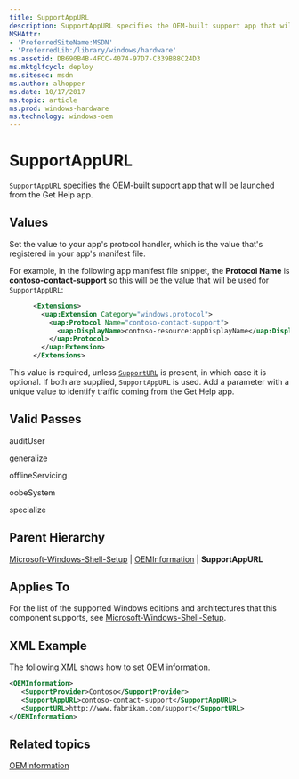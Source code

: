 ```yaml
---
title: SupportAppURL
description: SupportAppURL specifies the OEM-built support app that will be launched instead of the web URL.
MSHAttr:
- 'PreferredSiteName:MSDN'
- 'PreferredLib:/library/windows/hardware'
ms.assetid: DB690B4B-4FCC-4074-97D7-C339BB8C24D3
ms.mktglfcycl: deploy
ms.sitesec: msdn
ms.author: alhopper
ms.date: 10/17/2017
ms.topic: article
ms.prod: windows-hardware
ms.technology: windows-oem
---
```

# SupportAppURL

`SupportAppURL` specifies the OEM-built support app that will be launched from the Get Help app.

## Values

Set the value to your app's protocol handler, which is the value that's registered in your app's manifest file.

For example, in the following app manifest file snippet, the **Protocol Name** is **contoso-contact-support** so this will be the value that will be used for `SupportAppURL`:

```xml
      <Extensions>
        <uap:Extension Category="windows.protocol">
          <uap:Protocol Name="contoso-contact-support">
            <uap:DisplayName>contoso-resource:appDisplayName</uap:DisplayName>
          </uap:Protocol>
        </uap:Extension>
      </Extensions>
```

This value is required, unless [`SupportURL`](microsoft-windows-shell-setup-oeminformation-supporturl.md) is present, in which case it is optional. If both are supplied, `SupportAppURL` is used. Add a parameter with a unique value to identify traffic coming from the Get Help app.

## Valid Passes

auditUser

generalize

offlineServicing

oobeSystem

specialize

## Parent Hierarchy

[Microsoft-Windows-Shell-Setup](microsoft-windows-shell-setup.md) | [OEMInformation](microsoft-windows-shell-setup-oeminformation.md) | **SupportAppURL**

## Applies To

For the list of the supported Windows editions and architectures that this component supports, see [Microsoft-Windows-Shell-Setup](microsoft-windows-shell-setup.md).

## XML Example

The following XML shows how to set OEM information.

```xml
<OEMInformation>
   <SupportProvider>Contoso</SupportProvider>
   <SupportAppURL>contoso-contact-support</SupportAppURL>
   <SupportURL>http://www.fabrikam.com/support</SupportURL>
</OEMInformation>
```

## Related topics

[OEMInformation](microsoft-windows-shell-setup-oeminformation.md)